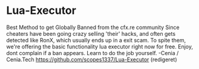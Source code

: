 # Lua-Executor
Best Method to get Globally Banned from the cfx.re community
Since cheaters have been going crazy selling 'their' hacks, and often gets detected like RonX, which usually ends up in a exit scam.
To spite them, we're offering the basic functionality lua executor right now for free. Enjoy, dont complain if a ban appears. Learn to do the job yourself. -Cenia / Cenia.Tech
https://github.com/scopes1337/Lua-Executor (redigeret)
